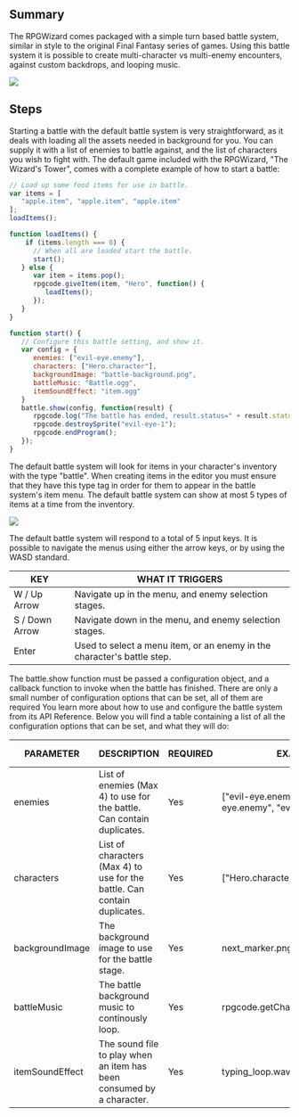 ## Summary
The RPGWizard comes packaged with a simple turn based battle system, similar in style to the original Final Fantasy series of games. Using this battle system it is possible to create multi-character vs multi-enemy encounters, against custom backdrops, and looping music.

![](images/default_systems/04_battle_system/images/1.gif)

## Steps
Starting a battle with the default battle system is very straightforward, as it deals with loading all the assets needed in background for you. You can supply it with a list of enemies to battle against, and the list of characters you wish to fight with. The default game included with the RPGWizard, "The Wizard's Tower", comes with a complete example of how to start a battle:

```javascript
// Load up some food items for use in battle.
var items = [
   "apple.item", "apple.item", "apple.item"
];
loadItems();

function loadItems() {
    if (items.length === 0) {
      // When all are loaded start the battle.
      start();
   } else {
      var item = items.pop();
      rpgcode.giveItem(item, "Hero", function() {
         loadItems();
      });
   }
}

function start() {
   // Configure this battle setting, and show it.
   var config = {
      enemies: ["evil-eye.enemy"],
      characters: ["Hero.character"],
      backgroundImage: "battle-background.png",
      battleMusic: "Battle.ogg",
      itemSoundEffect: "item.ogg"
   }
   battle.show(config, function(result) {
      rpgcode.log("The battle has ended, result.status=" + result.status);
      rpgcode.destroySprite("evil-eye-1");
      rpgcode.endProgram();   
   });
}
```

The default battle system will look for items in your character's inventory with the type "battle". When creating items in the editor you must ensure that they have this type tag in order for them to appear in the battle system's item menu. The default battle system can show at most 5 types of items at a time from the inventory.

![](images/default_systems/04_battle_system/images/2.jpg)

The default battle system will respond to a total of 5 input keys. It is possible to navigate the menus using either the arrow keys, or by using the WASD standard.

| KEY            | WHAT IT TRIGGERS                                                        |
|----------------|-------------------------------------------------------------------------|
| W / Up Arrow   | Navigate up in the menu, and enemy selection stages.                    |
| S / Down Arrow | Navigate down in the menu, and enemy selection stages.                  |
| Enter          | Used to select a menu item, or an enemy in the character's battle step. |

The battle.show function must be passed a configuration object, and a callback function to invoke when the battle has finished. There are only a small number of configuration options that can be set, all of them are required You learn more about how to use and configure the battle system from its API Reference. Below you will find a table containing a list of all the configuration options that can be set, and what they will do:

| PARAMETER       | DESCRIPTION                                                               | REQUIRED | EXAMPLE VALUES                                                           | DEFAULT VALUE |
|-----------------|---------------------------------------------------------------------------|----------|--------------------------------------------------------------------------|---------------|
| enemies         | List of enemies (Max 4) to use for the battle. Can contain duplicates.    | Yes      | ["evil-eye.enemy", "evil-eye.enemy", "evil-eye.enemy", "evil-eye.enemy"] | N/A           |
| characters      | List of characters (Max 4) to use for the battle. Can contain duplicates. | Yes      | ["Hero.character", "Hero.character"]                                     | N/A           |
| backgroundImage | The background image to use for the battle stage.                         | Yes      | next_marker.png                                                          | N/A           |
| battleMusic     | The battle background music to continously loop.                          | Yes      | rpgcode.getCharacter().graphics["PROFILE"]                               | N/A           |
| itemSoundEffect | The sound file to play when an item has been consumed by a character.     | Yes      | typing_loop.wav                                                          | N/A           |
